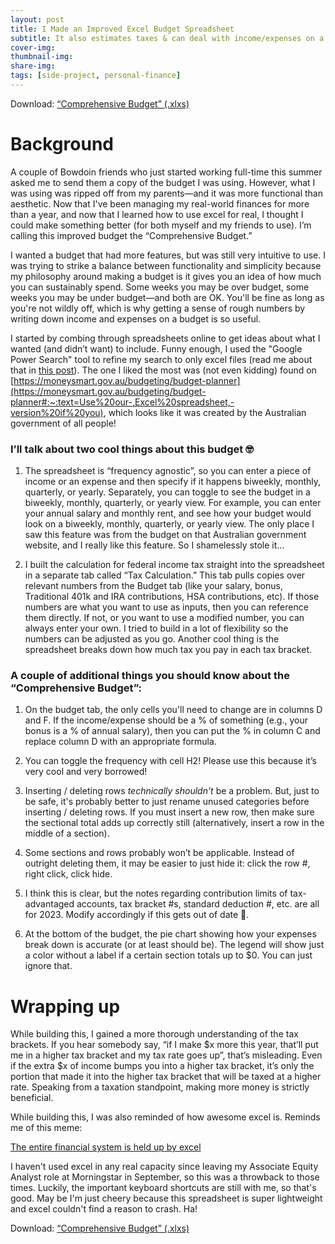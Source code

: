 ```yaml
---
layout: post
title: I Made an Improved Excel Budget Spreadsheet
subtitle: It also estimates taxes & can deal with income/expenses on a fortnightly, monthly, quarterly, or annual basis
cover-img:
thumbnail-img:
share-img: 
tags: [side-project, personal-finance]
---
```


Download: [“Comprehensive Budget” (.xlxs)](../blog-assets/2022-11-04/Comprehensive%20Budget.xlsx)

# Background
A couple of Bowdoin friends who just started working full-time this summer asked me to send them a copy of the budget I was using. However, what I was using was ripped off from my parents—and it was more functional than aesthetic. Now that I've been managing my real-world finances for more than a year, and now that I learned how to use excel for real, I thought I could make something better (for both myself and my friends to use). I’m calling this improved budget the “Comprehensive Budget.” 

I wanted a budget that had more features, but was still very intuitive to use. I was trying to strike a balance between functionality and simplicity because my philosophy around making a budget is it gives you an idea of how much you can sustainably spend. Some weeks you may be over budget, some weeks you may be under budget—and both are OK. You'll be fine as long as you're not wildly off, which is why getting a sense of rough numbers by writing down income and expenses on a budget is so useful.

I started by combing through spreadsheets online to get ideas about what I wanted (and didn’t want) to include. Funny enough, I used the "Google Power Search" tool to refine my search to only excel files (read me about that in [this post](https://stevestar888.github.io/2021-02-02-past-two-hackathons/#:~:text=Google%20Power%20Search%20(June%202020%20during%20Hack%20the%20Northeast))). The one I liked the most was (not even kidding) found on [https://moneysmart.gov.au/budgeting/budget-planner](https://moneysmart.gov.au/budgeting/budget-planner#:~:text=Use%20our-,Excel%20spreadsheet,-version%20if%20you), which looks like it was created by the Australian government of all people! 

### I’ll talk about two cool things about this budget 🤓
1. The spreadsheet is “frequency agnostic”, so you can enter a piece of income or an expense and then specify if it happens biweekly, monthly, quarterly, or yearly. Separately, you can toggle to see the budget in a biweekly, monthly, quarterly, or yearly view. For example, you can enter your annual salary and monthly rent, and see how your budget would look on a biweekly, monthly, quarterly, or yearly view. The only place I saw this feature was from the budget on that Australian government website, and I really like this feature. So I shamelessly stole it...

2. I built the calculation for federal income tax straight into the spreadsheet in a separate tab called “Tax Calculation.” This tab pulls copies over relevant numbers from the Budget tab (like your salary, bonus, Traditional 401k and IRA contributions, HSA contributions, etc). If those numbers are what you want to use as inputs, then you can reference them directly. If not, or you want to use a modified number, you can always enter your own. I tried to build in a lot of flexibility so the numbers can be adjusted as you go. Another cool thing is the spreadsheet breaks down how much tax you pay in each tax bracket. 

### A couple of additional things you should know about the “Comprehensive Budget”:
1. On the budget tab, the only cells you'll need to change are in columns D and F. If the income/expense should be a % of something (e.g., your bonus is a % of annual salary), then you can put the % in column C and replace column D with an appropriate formula.

2. You can toggle the frequency with cell H2! Please use this because it’s very cool and very borrowed!

3. Inserting / deleting rows *technically shouldn’t* be a problem. But, just to be safe, it's probably better to just rename unused categories before inserting / deleting rows. If you must insert a new row, then make sure the sectional total adds up correctly still (alternatively, insert a row in the middle of a section).

4. Some sections and rows probably won’t be applicable. Instead of outright deleting them, it may be easier to just hide it: click the row #, right click, click hide. 

5. I think this is clear, but the notes regarding contribution limits of tax-advantaged accounts, tax bracket #s, standard deduction #, etc. are all for 2023. Modify accordingly if this gets out of date 😬. 

6. At the bottom of the budget, the pie chart showing how your expenses break down is accurate (or at least should be). The legend will show just a color without a label if a certain section totals up to $0. You can just ignore that. 

# Wrapping up
While building this, I gained a more thorough understanding of the tax brackets. If you hear somebody say, “if I make $x more this year, that’ll put me in a higher tax bracket and my tax rate goes up”, that’s misleading. Even if the extra $x of income bumps you into a higher tax bracket, it’s only the portion that made it into the higher tax bracket that will be taxed at a higher rate. Speaking from a taxation standpoint, making more money is strictly beneficial. 

While building this, I was also reminded of how awesome excel is. Reminds me of this meme: 

[The entire financial system is held up by excel](../blog-assets/2022-11-04/excel_meme.png)

I haven't used excel in any real capacity since leaving my Associate Equity Analyst role at Morningstar in September, so this was a throwback to those times. Luckily, the important keyboard shortcuts are still with me, so that's good. May be I'm just cheery because this spreadsheet is super lightweight and excel couldn't find a reason to crash. Ha!

Download: [“Comprehensive Budget” (.xlxs)](../blog-assets/2022-11-04/Comprehensive%20Budget.xlsx)
